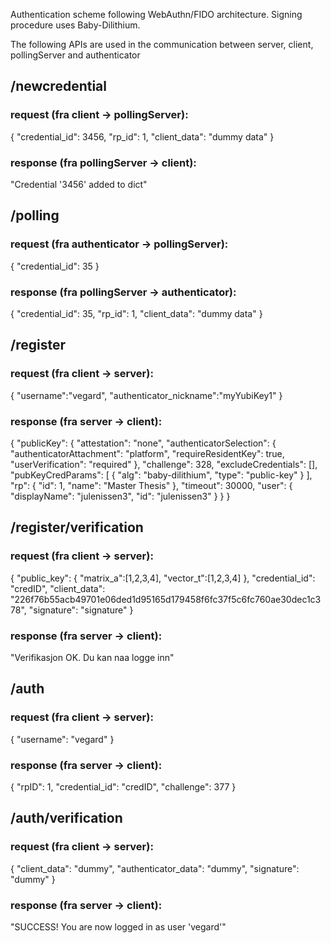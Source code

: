 

Authentication scheme following WebAuthn/FIDO architecture. Signing procedure uses Baby-Dilithium.

The following APIs are used in the communication between server, client, pollingServer and authenticator

## /newcredential 

### request (fra client -> pollingServer):
{
    "credential_id": 3456,
    "rp_id": 1,
    "client_data": "dummy data"
}

### response (fra pollingServer -> client):
"Credential '3456' added to dict"


## /polling

### request (fra authenticator -> pollingServer):
{
    "credential_id": 35
}

### response (fra pollingServer -> authenticator):
{
    "credential_id": 35,
    "rp_id": 1,
    "client_data": "dummy data"
}


## /register

### request (fra client -> server):

{
    "username":"vegard",
    "authenticator_nickname":"myYubiKey1"
}

### response (fra server -> client):

{
    "publicKey": {
        "attestation": "none",
        "authenticatorSelection": {
            "authenticatorAttachment": "platform",
            "requireResidentKey": true,
            "userVerification": "required"
        },
        "challenge": 328,
        "excludeCredentials": [],
        "pubKeyCredParams": [
            {
                "alg": "baby-dilithium",
                "type": "public-key"
            }
        ],
        "rp": {
            "id": 1,
            "name": "Master Thesis"
        },
        "timeout": 30000,
        "user": {
            "displayName": "julenissen3",
            "id": "julenissen3"
        }
    }
}

## /register/verification

### request (fra client -> server):

{
    "public_key": {
        "matrix_a":[1,2,3,4],
        "vector_t":[1,2,3,4]
        },
    "credential_id": "credID",
    "client_data": "226f76b55acb49701e06ded1d95165d179458f6fc37f5c6fc760ae30dec1c378",
    "signature": "signature"
}


### response (fra server -> client):

"Verifikasjon OK. Du kan naa logge inn"

## /auth

### request (fra client -> server):

{
    "username": "vegard"
}

### response (fra server -> client):

{
    "rpID": 1,
    "credential_id": "credID",
    "challenge": 377
}

## /auth/verification

### request (fra client -> server):

{
    "client_data": "dummy",
    "authenticator_data": "dummy",
    "signature": "dummy"
}

### response (fra server -> client):

"SUCCESS! You are now logged in as user 'vegard'"
